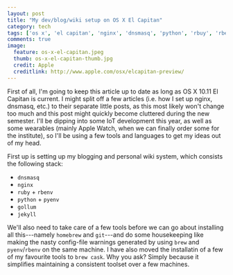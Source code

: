 ```yaml
---
layout: post
title: "My dev/blog/wiki setup on OS X El Capitan"
category: tech
tags: ['os x', 'el capitan', 'nginx', 'dnsmasq', 'python', 'rbuy', 'rbenv', 'pyenv', 'jekyll', 'gollum', 'git', 'launchctl', 'homebrew', 'brew', 'services']
comments: true
image:
  feature: os-x-el-capitan.jpeg
  thumb: os-x-el-capitan-thumb.jpg
  credit: Apple
  creditlink: http://www.apple.com/osx/elcapitan-preview/
---
```


First of all, I'm going to keep this article up to date as long as OS X 10.11 El Capitan is current. I might split off a few articles (i.e. how I set up nginx, dnsmasq, etc.) to their separate little posts, as this most likely won't change too much and this post might quickly become cluttered during the new semester. I'll be dipping into some IoT development this year, as well as some wearables (mainly Apple Watch, when we can finally order some for the institute), so I'll be using a few tools and languages to get my ideas out of my head.

First up is setting up my blogging and personal wiki system, which consists the following stack:

* `dnsmasq`
* `nginx`
* `ruby` + `rbenv`
* `python` + `pyenv`
* `gollum`
* `jekyll`

We'll also need to take care of a few tools before we can go about installing all this---namely `homebrew` and `git`---and do some housekeeping like making the nasty config-file warnings generated by using `brew` and `pyenv`/`rbenv` on the same machine. I have also moved the installatin of a few of my favourite tools to `brew cask`. Why you ask? Simply because it simplifies maintaining a consistent toolset over a few machines.